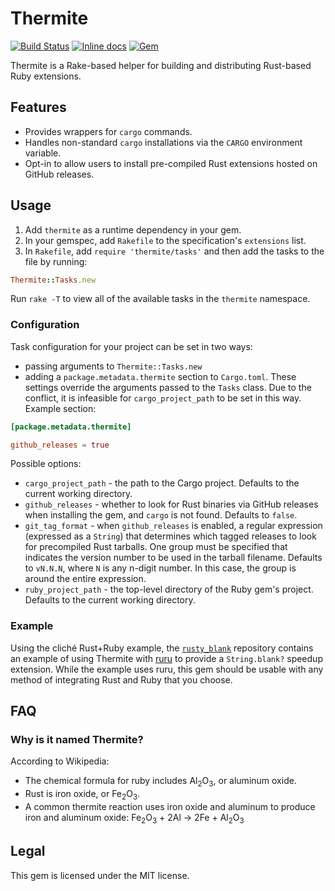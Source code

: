 # Thermite

[![Build Status](https://travis-ci.org/malept/thermite.svg?branch=master)](https://travis-ci.org/malept/thermite)
[![Inline docs](http://inch-ci.org/github/malept/thermite.svg?branch=master)](http://inch-ci.org/github/malept/thermite)
[![Gem](https://img.shields.io/gem/v/thermite.svg?maxAge=300000)](https://rubygems.org/gems/thermite)

Thermite is a Rake-based helper for building and distributing Rust-based Ruby extensions.

## Features

* Provides wrappers for `cargo` commands.
* Handles non-standard `cargo` installations via the `CARGO` environment variable.
* Opt-in to allow users to install pre-compiled Rust extensions hosted on GitHub releases.

## Usage

1. Add `thermite` as a runtime dependency in your gem.
2. In your gemspec, add `Rakefile` to the specification's `extensions` list.
3. In `Rakefile`, add `require 'thermite/tasks'` and then add the tasks to the file by running:

```ruby
Thermite::Tasks.new
```

Run `rake -T` to view all of the available tasks in the `thermite` namespace.

### Configuration

Task configuration for your project can be set in two ways:

* passing arguments to `Thermite::Tasks.new`
* adding a `package.metadata.thermite` section to `Cargo.toml`. These settings override the
  arguments passed to the `Tasks` class. Due to the conflict, it is infeasible for
  `cargo_project_path` to be set in this way. Example section:

```toml
[package.metadata.thermite]

github_releases = true
```

Possible options:

* `cargo_project_path` - the path to the Cargo project. Defaults to the current working directory.
* `github_releases` - whether to look for Rust binaries via GitHub releases when installing
  the gem, and `cargo` is not found. Defaults to `false`.
* `git_tag_format` - when `github_releases` is enabled, a regular expression (expressed as a
  `String`) that determines which tagged releases to look for precompiled Rust tarballs. One group
  must be specified that indicates the version number to be used in the tarball filename. Defaults
  to `vN.N.N`, where `N` is any n-digit number. In this case, the group is around the
  entire expression.
* `ruby_project_path` - the top-level directory of the Ruby gem's project. Defaults to the
  current working directory.

### Example

Using the cliché Rust+Ruby example, the [`rusty_blank`](https://github.com/malept/rusty_blank)
repository contains an example of using Thermite with [ruru](https://github.com/d-unseductable/ruru)
to provide a `String.blank?` speedup extension. While the example uses ruru, this gem should be
usable with any method of integrating Rust and Ruby that you choose.

## FAQ

### Why is it named Thermite?

According to Wikipedia:

* The chemical formula for ruby includes Al<sub>2</sub>O<sub>3</sub>, or aluminum oxide.
* Rust is iron oxide, or Fe<sub>2</sub>O<sub>3</sub>.
* A common thermite reaction uses iron oxide and aluminum to produce iron and aluminum oxide:
  Fe<sub>2</sub>O<sub>3</sub> + 2Al → 2Fe + Al<sub>2</sub>O<sub>3</sub>

## Legal

This gem is licensed under the MIT license.
